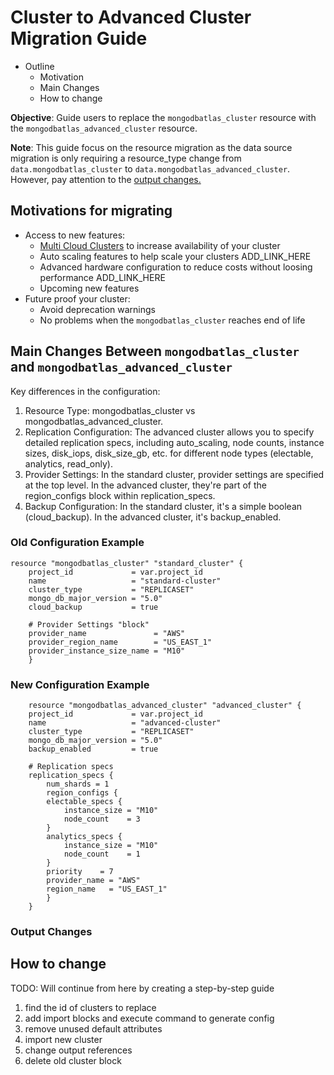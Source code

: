 # Cluster to Advanced Cluster Migration Guide

- Outline
  - Motivation
  - Main Changes
  - How to change

**Objective**: Guide users to replace the `mongodbatlas_cluster` resource with the `mongodbatlas_advanced_cluster` resource.

**Note**: This guide focus on the resource migration as the data source migration is only requiring a resource_type change from `data.mongodbatlas_cluster` to `data.mongodbatlas_advanced_cluster`.  However, pay attention to the [output changes.](#output-changes)

## Motivations for migrating
- Access to new features:
  - [Multi Cloud Clusters](https://www.mongodb.com/resources/basics/multicloud) to increase availability of your cluster
  - Auto scaling features to help scale your clusters ADD_LINK_HERE
  - Advanced hardware configuration to reduce costs without loosing performance ADD_LINK_HERE
  - Upcoming new features
- Future proof your cluster:
  - Avoid deprecation warnings
  - No problems when the `mongodbatlas_cluster` reaches end of life

## Main Changes Between `mongodbatlas_cluster` and `mongodbatlas_advanced_cluster`

Key differences in the configuration:

1. Resource Type: mongodbatlas_cluster vs mongodbatlas_advanced_cluster.
2. Replication Configuration: The advanced cluster allows you to specify detailed replication specs, including auto_scaling, node counts, instance sizes, disk_iops, disk_size_gb, etc. for different node types (electable, analytics, read_only).
3. Provider Settings: In the standard cluster, provider settings are specified at the top level. In the advanced cluster, they're part of the region_configs block within replication_specs.
4. Backup Configuration: In the standard cluster, it's a simple boolean (cloud_backup). In the advanced cluster, it's backup_enabled.

### Old Configuration Example

```hcl
resource "mongodbatlas_cluster" "standard_cluster" {
    project_id             = var.project_id
    name                   = "standard-cluster"
    cluster_type           = "REPLICASET"
    mongo_db_major_version = "5.0"
    cloud_backup           = true

    # Provider Settings "block"
    provider_name               = "AWS"
    provider_region_name        = "US_EAST_1"
    provider_instance_size_name = "M10"
    }
```

### New Configuration Example

```hcl
    resource "mongodbatlas_advanced_cluster" "advanced_cluster" {
    project_id             = var.project_id
    name                   = "advanced-cluster"
    cluster_type           = "REPLICASET"
    mongo_db_major_version = "5.0"
    backup_enabled         = true

    # Replication specs
    replication_specs {
        num_shards = 1
        region_configs {
        electable_specs {
            instance_size = "M10"
            node_count    = 3
        }
        analytics_specs {
            instance_size = "M10"
            node_count    = 1
        }
        priority    = 7
        provider_name = "AWS"
        region_name   = "US_EAST_1"
        }
    }
```

### Output Changes


## How to change

TODO: Will continue from here by creating a step-by-step guide

1. find the id of clusters to replace
2. add import blocks and execute command to generate config
3. remove unused default attributes
4. import new cluster
5. change output references
6. delete old cluster block